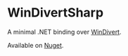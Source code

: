 # WinDivertSharp
A minimal .NET binding over [WinDivert](https://github.com/basil00/Divert).

Available on [Nuget](https://www.nuget.org/packages/WinDivertSharp).
